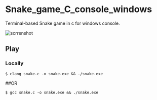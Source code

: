 # Snake_game_C_console_windows

Terminal-based Snake game in c for windows console.

![scrrenshot](http://i.imgur.com/pHf4fjt.gif)

## Play

### Locally

```
$ clang snake.c -o snake.exe && ./snake.exe
```
##OR
```
$ gcc snake.c -o snake.exe && ./snake.exe
```
